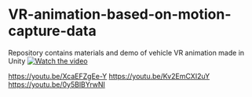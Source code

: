 # VR-animation-based-on-motion-capture-data
Repository contains materials and demo of vehicle VR animation made in Unity
[![Watch the video](https://img.youtube.com/vi/FTJzLhoXHhI/maxresdefault.jpg)](https://youtu.be/FTJzLhoXHhI)



https://youtu.be/XcaEFZgEe-Y
https://youtu.be/Kv2EmCXI2uY
https://youtu.be/0y5BlBYrwNI
